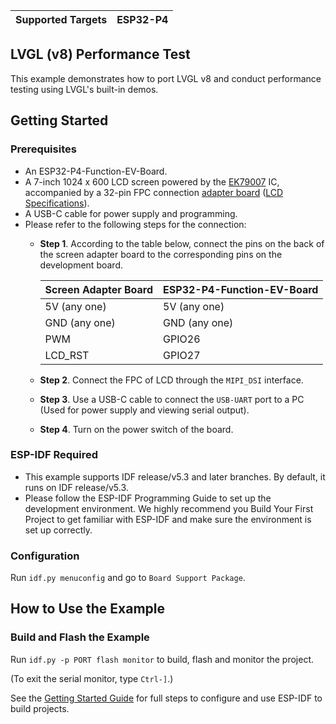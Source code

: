 | Supported Targets | ESP32-P4 |
| ----------------- | -------- |

## LVGL (v8) Performance Test

This example demonstrates how to port LVGL v8 and conduct performance testing using LVGL's built-in demos.

## Getting Started

### Prerequisites

* An ESP32-P4-Function-EV-Board.
* A 7-inch 1024 x 600 LCD screen powered by the [EK79007](../../docs/_static/esp32-p4-function-ev-board/camera_display_datasheet/display_driver_chip_EK79007AD_datasheet.pdf) IC, accompanied by a 32-pin FPC connection [adapter board](../../docs/_static/esp32-p4-function-ev-board/schematics/esp32-p4-function-ev-board-lcd-subboard-schematics.pdf) ([LCD Specifications](../../docs/_static/esp32-p4-function-ev-board/camera_display_datasheet/display_datasheet.pdf)).
* A USB-C cable for power supply and programming.
* Please refer to the following steps for the connection:
    * **Step 1**. According to the table below, connect the pins on the back of the screen adapter board to the corresponding pins on the development board.

        | Screen Adapter Board | ESP32-P4-Function-EV-Board |
        | -------------------- | -------------------------- |
        | 5V (any one)         | 5V (any one)               |
        | GND (any one)        | GND (any one)              |
        | PWM                  | GPIO26                     |
        | LCD_RST              | GPIO27                     |

    * **Step 2**. Connect the FPC of LCD through the `MIPI_DSI` interface.
    * **Step 3**. Use a USB-C cable to connect the `USB-UART` port to a PC (Used for power supply and viewing serial output).
    * **Step 4**. Turn on the power switch of the board.

### ESP-IDF Required

* This example supports IDF release/v5.3 and later branches. By default, it runs on IDF release/v5.3.
* Please follow the ESP-IDF Programming Guide to set up the development environment. We highly recommend you Build Your First Project to get familiar with ESP-IDF and make sure the environment is set up correctly.

### Configuration

Run `idf.py menuconfig` and go to `Board Support Package`.

## How to Use the Example

### Build and Flash the Example

Run `idf.py -p PORT flash monitor` to build, flash and monitor the project.

(To exit the serial monitor, type ``Ctrl-]``.)

See the [Getting Started Guide](https://docs.espressif.com/projects/esp-idf/en/latest/get-started/index.html) for full steps to configure and use ESP-IDF to build projects.
